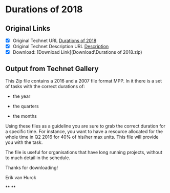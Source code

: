 # Durations of 2018

## Original Links

- [x] Original Technet URL [Durations of 2018](https://gallery.technet.microsoft.com/Durations-of-2018-6e421d75)
- [x] Original Technet Description URL [Description](https://gallery.technet.microsoft.com/Durations-of-2018-6e421d75/description)
- [x] Download: [Download Link](Download\Durations of 2018.zip)

## Output from Technet Gallery

This Zip file contains a 2016 and a 2007 file format MPP. In it there is a set of tasks with the correct durations of:

- the year

- the quarters

- the months

Using these files as a guideline you are sure to grab the correct duration for a specific time. For instance, you want to have a resource allocated for the whole time in Q2 2016 for 40% of his/her max units. This file will provide you with the task.

The file is useful for organisations that have long running projects, without to much detail in the schedule.

Thanks for downloading!

Erik van Hurck

** **

